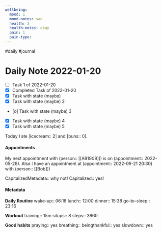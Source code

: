 ```yaml
---
wellbeing:
  mood: 1
  mood-notes: sad
  health: 3
  health-notes: okay
  pain: 1
  pain-type: 
---
```

#daily #journal

# Daily Note 2022-01-20

- [ ] Task 1 of 2022-01-20
- [x] Completed Task of 2022-01-20
- [x] Task with state (maybe)
- [x] Task with state (maybe) 2
- [o] Task with state (maybe) 3
- [x] Task with state (maybe) 4
- [x] Task with state (maybe) 5

Today I ate [icecream:: 2] and [buns:: 0].

#### Appointments
My next appointment with (person:: [[AB1908]]) is on (appointment:: 2022-05-28).
Also I have an appointment at (appointment:: 2022-09-21 20:30) with (person:: [[Bob]])

CapitalizedMetadata:: why not!
Capitalized:: yes!

#### Metadata

**Daily Routine**
wake-up:: 06:18
lunch:: 12:00
dinner:: 15:38
go-to-sleep:: 23:16

**Workout**
training:: 15m
situps:: 8
steps:: 3860

**Good habits**
praying:: yes
breathing:: 
beingthankful:: yes
slowdown:: yes
